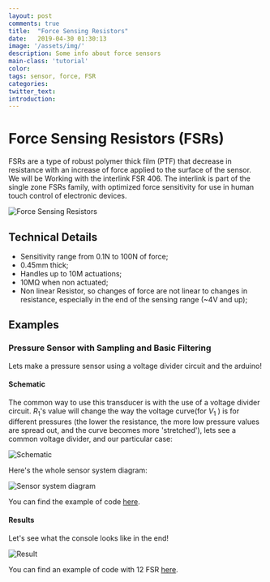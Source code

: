```yaml
---
layout: post
comments: true
title:  "Force Sensing Resistors"
date:   2019-04-30 01:30:13
image: '/assets/img/'
description: Some info about force sensors
main-class: 'tutorial'
color:
tags: sensor, force, FSR
categories:
twitter_text:
introduction:
---
```




# Force Sensing Resistors (FSRs)
FSRs are a type of robust polymer thick film (PTF) that decrease in resistance with an increase of force applied to the surface of the sensor. We will be Working with the interlink FSR 406.
The interlink is part of the single zone FSRs family, with optimized force sensitivity for use in human touch control of electronic devices.

![Force Sensing Resistors](/lab/assets/img/posts/force_2.png)

## Technical Details

* Sensitivity range from 0.1N to 100N of force;
* 0.45mm thick;
* Handles up to 10M actuations;
* 10MΩ when non actuated;
* Non linear Resistor, so changes of force are not linear to changes in resistance, especially in the end of the sensing range (~4V and up);


## Examples

### Pressure Sensor with Sampling and Basic Filtering
Lets make a pressure sensor using a voltage divider circuit and the arduino!

#### Schematic
The common way to use this transducer is with the use of a voltage divider circuit. $R_1$'s value will change the way the voltage curve(for $V_1$ ) is for different pressures (the lower the resistance,  the more low pressure values are spread out, and the curve becomes more 'stretched'), lets see a common voltage divider, and our particular case:

![Schematic](/lab/assets/img/posts/force_3.png)

Here's the whole sensor system diagram:

![Sensor system diagram](/lab/assets/img/posts/force_4.png)

You can find the example of code [here](https://github.com/datacentricdesign/lab/blob/master/examples/sensors/force/fsr_406/fsr_406.ino).


#### Results
Let's see what the console looks like in the end!

![Result](/lab/assets/img/posts/force_1.gif)


You can find an example of code with 12 FSR 
[here](https://github.com/datacentricdesign/lab/blob/master/examples/sensors/force/fsr_406_x12/fsr_406_x12.ino).
